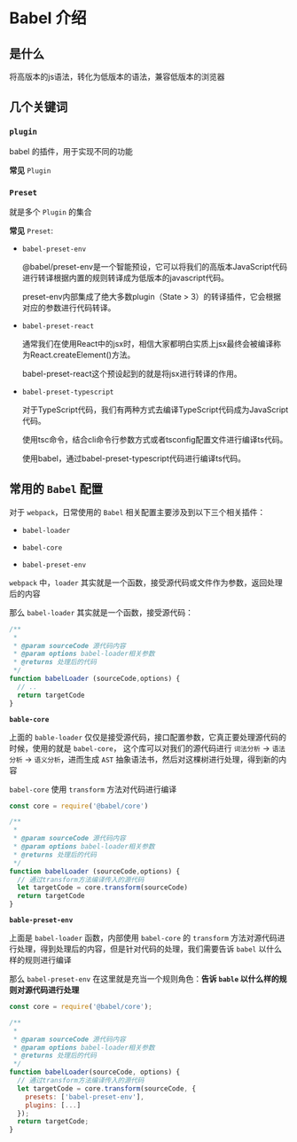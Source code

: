 # Babel 介绍


## 是什么

将高版本的js语法，转化为低版本的语法，兼容低版本的浏览器

## 几个关键词

### `plugin`

babel 的插件，用于实现不同的功能

**常见** `Plugin`



### `Preset`

就是多个 `Plugin` 的集合

**常见** `Preset`:

- `babel-preset-env`

    @babel/preset-env是一个智能预设，它可以将我们的高版本JavaScript代码进行转译根据内置的规则转译成为低版本的javascript代码。
    
    preset-env内部集成了绝大多数plugin（State > 3）的转译插件，它会根据对应的参数进行代码转译。

- `babel-preset-react`

    通常我们在使用React中的jsx时，相信大家都明白实质上jsx最终会被编译称为React.createElement()方法。

    babel-preset-react这个预设起到的就是将jsx进行转译的作用。

- `babel-preset-typescript`

    对于TypeScript代码，我们有两种方式去编译TypeScript代码成为JavaScript代码。


    使用tsc命令，结合cli命令行参数方式或者tsconfig配置文件进行编译ts代码。


    使用babel，通过babel-preset-typescript代码进行编译ts代码。

##  常用的 `Babel` 配置

对于 `webpack`，日常使用的 `Babel` 相关配置主要涉及到以下三个相关插件：

- `babel-loader`

- `babel-core`

- `babel-preset-env`

`webpack` 中，`loader` 其实就是一个函数，接受源代码或文件作为参数，返回处理后的内容

那么 `babel-loader` 其实就是一个函数，接受源代码：

```js
/**
 * 
 * @param sourceCode 源代码内容
 * @param options babel-loader相关参数
 * @returns 处理后的代码
 */
function babelLoader (sourceCode,options) {
  // ..
  return targetCode
}

```

**`bable-core`**

上面的 `bable-loader` 仅仅是接受源代码，接口配置参数，它真正要处理源代码的时候，使用的就是 `babel-core`， 这个库可以对我们的源代码进行 `词法分析` -> `语法分析` -> `语义分析`，进而生成 `AST` 抽象语法书，然后对这棵树进行处理，得到新的内容

`babel-core` 使用 `transform` 方法对代码进行编译

```js
const core = require('@babel/core')

/**
 * 
 * @param sourceCode 源代码内容
 * @param options babel-loader相关参数
 * @returns 处理后的代码
 */
function babelLoader (sourceCode,options) {
  // 通过transform方法编译传入的源代码
  let targetCode = core.transform(sourceCode)
  return targetCode
}

```

**`bable-preset-env`**

上面是 `babel-loader` 函数，内部使用 `babel-core` 的 `transform` 方法对源代码进行处理，得到处理后的内容，但是针对代码的处理，我们需要告诉 `babel` 以什么样的规则进行编译

那么 `babel-preset-env` 在这里就是充当一个规则角色：**告诉 `bable` 以什么样的规则对源代码进行处理**

```js
const core = require('@babel/core');

/**
 *
 * @param sourceCode 源代码内容
 * @param options babel-loader相关参数
 * @returns 处理后的代码
 */
function babelLoader(sourceCode, options) {
  // 通过transform方法编译传入的源代码
  let targetCode = core.transform(sourceCode, {
    presets: ['babel-preset-env'],
    plugins: [...]
  });
  return targetCode;
}

```